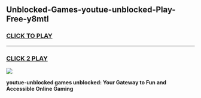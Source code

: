 
## Unblocked-Games-youtue-unblocked-Play-Free-y8mtl
<h3>
<a href="https://premium76.site?title=youtue-unblocked&ref=21A">CLICK TO PLAY</a></h3>
<hr>

<h3>
<a href="https://premium76.site?title=youtue-unblocked&ref=21A">CLICK 2 PLAY</a>
  
</h3>

<a href="https://premium76.site?title=youtue-unblocked&ref=21A"><img src="https://clearcache.store/games.png"></a>


**youtue-unblocked games unblocked: Your Gateway to Fun and Accessible Online Gaming**
